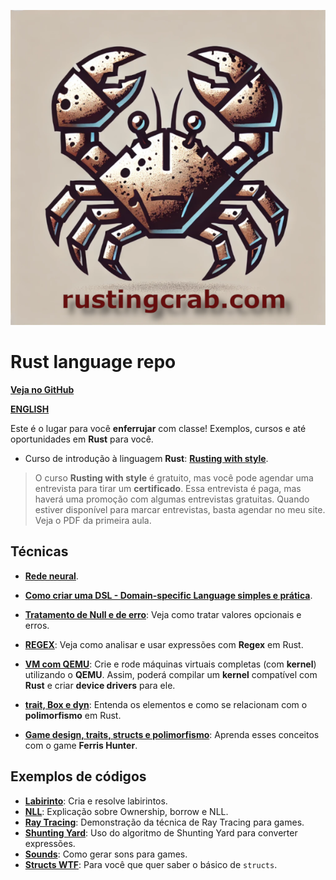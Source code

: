 ![](rusting-crab-logo.png)

# Rust language repo

[**Veja no GitHub**](https://github.com/cleuton/rustingcrab)

[**ENGLISH**](./english)

Este é o lugar para você **enferrujar** com classe! Exemplos, cursos e até oportunidades em **Rust** para você. 

- Curso de introdução à linguagem **Rust**: [**Rusting with style**](./rusting_with_style_PTBR/).

> O curso **Rusting with style** é gratuito, mas você pode agendar uma entrevista para tirar um **certificado**. Essa entrevista é paga, mas haverá uma promoção com algumas entrevistas gratuitas. Quando estiver disponível para marcar entrevistas, basta agendar no meu site. Veja o PDF da primeira aula. 

## Técnicas

- [**Rede neural**](./code_samples/rust_learning/).

- [**Como criar uma DSL - Domain-specific Language simples e prática**](./code_samples/dsl/).

- [**Tratamento de Null e de erro**](./code_samples/tratamento_null_erro/): Veja como tratar valores opcionais e erros.

- [**REGEX**](./code_samples/regex_helper/): Veja como analisar e usar expressões com **Regex** em Rust.

- [**VM com QEMU**](./Criar%20e%20rodar%20VM%20com%20QEMU/): Crie e rode máquinas virtuais completas (com **kernel**) utilizando o **QEMU**. Assim, poderá compilar um **kernel** compatível com **Rust** e criar **device drivers** para ele. 

- [**trait, Box e dyn**](./trait-box-polimorfismo/): Entenda os elementos e como se relacionam com o **polimorfismo** em Rust.

- [**Game design, traits, structs e polimorfismo**](https://github.com/cleuton/rustingcrab/tree/main/code_samples/game): Aprenda esses conceitos com o game **Ferris Hunter**.

## Exemplos de códigos

- [**Labirinto**](./code_samples/labirinto/): Cria e resolve labirintos.
- [**NLL**](./code_samples/nll/): Explicação sobre Ownership, borrow e NLL.
- [**Ray Tracing**](./code_samples/raytracing/): Demonstração da técnica de Ray Tracing para games.
- [**Shunting Yard**](./code_samples/shunting_yard/): Uso do algoritmo de Shunting Yard para converter expressões.
- [**Sounds**](./code_samples/sounds/): Como gerar sons para games.
- [**Structs WTF**](./code_samples/estrutura/): Para você que quer saber o básico de `structs`. 



